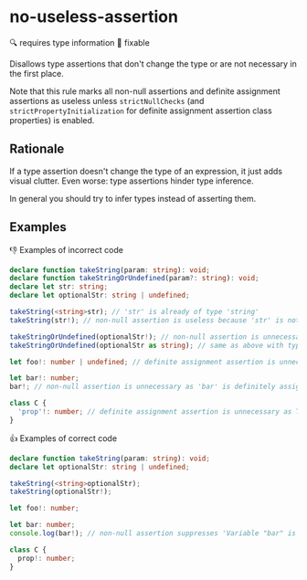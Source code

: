 # no-useless-assertion

:mag: requires type information
:wrench: fixable

Disallows type assertions that don't change the type or are not necessary in the first place.

Note that this rule marks all non-null assertions and definite assignment assertions as useless unless `strictNullChecks` (and `strictPropertyInitialization` for definite assignment assertion class properties) is enabled.

## Rationale

If a type assertion doesn't change the type of an expression, it just adds visual clutter. Even worse: type assertions hinder type inference.

In general you should try to infer types instead of asserting them.

## Examples

:thumbsdown: Examples of incorrect code

```ts
declare function takeString(param: string): void;
declare function takeStringOrUndefined(param?: string): void;
declare let str: string;
declare let optionalStr: string | undefined;

takeString(<string>str); // 'str' is already of type 'string'
takeString(str!); // non-null assertion is useless because 'str' is not nullable

takeStringOrUndefined(optionalStr!); // non-null assertion is unnecessary because the function accepts 'string | undefined'
takeStringOrUndefined(optionalStr as string); // same as above with type assertion syntax

let foo!: number | undefined; // definite assignment assertion is unnecessary as the type includes 'undefined'

let bar!: number;
bar!; // non-null assertion is unnecessary as 'bar' is definitely assigned

class C {
  'prop'!: number; // definite assignment assertion is unnecessary as TypeScript doesn't check quoted property names
}
```

:thumbsup: Examples of correct code

```ts
declare function takeString(param: string): void;
declare let optionalStr: string | undefined;

takeString(<string>optionalStr);
takeString(optionalStr!);

let foo!: number;

let bar: number;
console.log(bar!); // non-null assertion suppresses 'Variable "bar" is used before being assigned.' error

class C {
  prop!: number;
}
```
